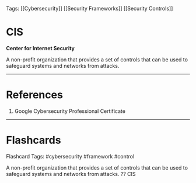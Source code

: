 Tags: [[Cybersecurity]] [[Security Frameworks]] [[Security Controls]]
# CIS

**Center for Internet Security**

A non-profit organization that provides a set of controls that can be used to safeguard systems and networks from attacks.

---
# References

1. Google Cybersecurity Professional Certificate

---
# Flashcards

Flashcard Tags: #cybersecurity #framework #control 

A non-profit organization that provides a set of controls that can be used to safeguard systems and networks from attacks.
??
CIS
<!--SR:!2024-04-29,4,270!2024-04-28,1,190-->
